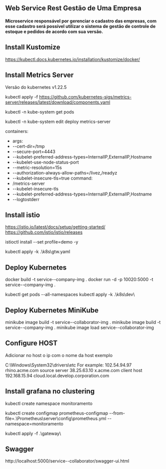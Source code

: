 ## Web Service Rest Gestão de Uma Empresa
#### Microservice responsável por gerenciar o cadastro das empresas, com esse cadastro será possível utilizar o sistema de gestão de controle de estoque e pedidos de acordo com sua versão.

## Install Kustomize
https://kubectl.docs.kubernetes.io/installation/kustomize/docker/

## Install Metrics Server
Versão do kubernetes v1.22.5

kubectl apply -f https://github.com/kubernetes-sigs/metrics-server/releases/latest/download/components.yaml

kubectl -n kube-system get pods

kubectl -n kube-system edit deploy metrics-server

containers:
- args:
- --cert-dir=/tmp
- --secure-port=4443
- --kubelet-preferred-address-types=InternalIP,ExternalIP,Hostname
- --kubelet-use-node-status-port
- --metric-resolution=15s
- --authorization-always-allow-paths=/livez,/readyz
- --kubelet-insecure-tls=true
command:
- /metrics-server
- --kubelet-insecure-tls
- --kubelet-preferred-address-types=InternalIP,ExternalIP,Hostname
- --logtostderr

## Install istio

https://istio.io/latest/docs/setup/getting-started/
https://github.com/istio/istio/releases

istioctl install --set profile=demo -y

kubectl apply -k .\k8s\gtw.yaml

## Deploy Kubernetes

docker build -t service--company-img .
docker run -d -p 10020:5000 -t service--company-img .

kubectl get pods --all-namespaces
kubectl apply -k .\k8s\dev\

## Deploy Kubernetes MiniKube
minikube image build -t service--collaborator-img .
minikube image build -t service--company-img .
minikube image load service--collaborator-img

## Configure HOST
Adicionar no host o ip com o nome da host exemplo

C:\Windows\System32\drivers\etc
For example:
102.54.94.97     rhino.acme.com          source server 
38.25.63.10      x.acme.com               client host
192.168.15.94    cloud.local.develop.corporation.com


## Install grafana no clustering

kubectl create namespace monitoramento

kubectl create configmap prometheus-configmap --from-file=.\Prometheus\server\config\prometheus.yml --namespace=monitoramento

kubectl apply -f .\gateway\

## Swagger 

http://localhost:5000/service--collaborator/swagger-ui.html